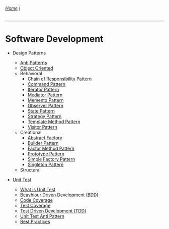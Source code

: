 ###### [Home](https://github.com/RyKaj/Documentation/blob/master/README.md) | 
------------

# Software Development
-   Design Patterns
	-   [Anti Patterns](./Design%20Patterns/AntiPatterns.md)
	-   [Object Oriented](./Design%20Patterns/Object-Oriented-Programming.md)
	-   Behavioral
		-   [Chain of Responsibility Pattern](./Design%20Patterns/Behavioral/Chain-of-Responsibility-Pattern.md)
		-   [Command Pattern](./Design%20Patterns/Behavioral/Command-Pattern.md)
		-   [Iterator Pattern](./Design%20Patterns/Behavioral/Iterator-Pattern.md)
		-   [Mediator Pattern](./Design%20Patterns/Behavioral/Mediator-Pattern.md)
		-   [Memento Pattern](./Design%20Patterns/Behavioral/Memento-Pattern.md)
		-   [Observer Pattern](./Design%20Patterns/Behavioral/Observer-Pattern.md)
		-   [State Pattern](./Design%20Patterns/Behavioral/State-Pattern.md)
		-   [Strategy Pattern](./Design%20Patterns/Behavioral/Strategy-Pattern.md)
		-   [Template Method Pattern](./Design%20Patterns/Behavioral/Template-Method-Pattern.md)
		-   [Visitor Pattern](./Design%20Patterns/Behavioral/Visitor-Pattern.md)
	-   Creational
		-   [Abstract Factory](./Design%20Patterns/Creational/Abstract-Factory-Pattern.md)
		-   [Builder Pattern](./Design%20Patterns/Creational/Builder-Pattern.md)
		-   [Factor Method Pattern](./Design%20Patterns/Creational/Factory-Method-Pattern.md)
		-   [Prototype Pattern](./Design%20Patterns/Creational/Prototype-Pattern.md)
		-   [Simple Factory Pattern](./Design%20Patterns/Creational/Simple-Factory-Pattern.md)
		-   [Singleton Pattern](./Design%20Patterns/Creational/Singleton-Pattern.md)	
	-   Structural
	
-   [Unit Test](./UnitTest/1.0-Unit-Tests.md)  
	-   [What is Unit Test](./UnitTest/What-is-Unit-Test.md)
    -   [Beavhiour Driven Development (BDD)](./UnitTest/Behavior-Driven%20Development%20(BDD).md) 
    -   [Code Coverage](./UnitTest/Code-Coverage.md)	
	-   [Test Coverage](./UnitTest/Test-Coverage.md)
	-   [Test Driven Development (TDD)](./UnitTest/Test-Driven%20Development%20(TDD).md)
	-   [Unit Test Anti Pattern](./UnitTest/Unit-Test-Antipattern.md)
	-   [Best Practices](./UnitTest/Unit-Test-Best-Practices.md)


	
